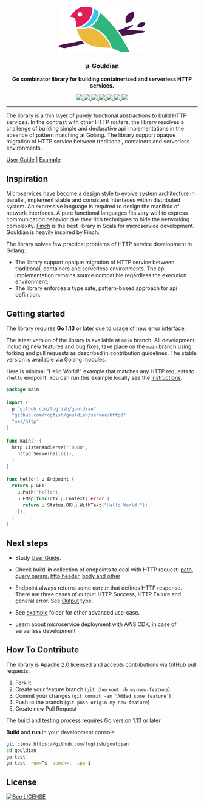 <p align="center">
  <img src="./doc/gouldian-v2.svg" height="120" />
  <h3 align="center">µ-Gouldian</h3>
  <p align="center"><strong>Go combinator library for building containerized and serverless HTTP services.</strong></p>

  <p align="center">
    <!-- Version -->
    <a href="https://github.com/fogfish/gouldian/releases">
      <img src="https://img.shields.io/github/v/tag/fogfish/gouldian?label=version" />
    </a>
    <!-- Documentation -->
    <a href="https://pkg.go.dev/github.com/fogfish/gouldian">
      <img src="https://pkg.go.dev/badge/github.com/gouldian/dynamo" />
    </a>
    <!-- Build Status  -->
    <a href="https://github.com/fogfish/gouldian/actions/">
      <img src="https://github.com/fogfish/gouldian/workflows/build/badge.svg" />
    </a>
    <!-- GitHub -->
    <a href="http://github.com/fogfish/gouldian">
      <img src="https://img.shields.io/github/last-commit/fogfish/gouldian.svg" />
    </a>
    <!-- Coverage -->
    <a href="https://coveralls.io/github/fogfish/gouldian?branch=main">
      <img src="https://coveralls.io/repos/github/fogfish/gouldian/badge.svg?branch=main" />
    </a>
    <!-- Go Card -->
    <a href="https://goreportcard.com/report/github.com/fogfish/gouldian">
      <img src="https://goreportcard.com/badge/github.com/fogfish/gouldian" />
    </a>
    <!-- Maintainability -->
    <a href="https://codeclimate.com/github/fogfish/gouldian/maintainability">
      <img src="https://api.codeclimate.com/v1/badges/633dc8add2dfc0e7f88e/maintainability" />
    </a>
  </p>
</p>

--- 

The library is a thin layer of purely functional abstractions to build HTTP services. In the contrast with other HTTP routers, the library resolves a challenge of building simple and declarative api implementations in the absence of pattern matching at Golang. The library support opaque migration of HTTP service between traditional, containers and serverless environments.

[User Guide](./doc/user-guide.md) |
[Example](./example/httpbin/main.go)


## Inspiration

Microservices have become a design style to evolve system architecture in parallel, implement stable and consistent interfaces within distributed system. An expressive language is required to design the manifold of network interfaces. A pure functional languages fits very well to express communication behavior due they rich techniques to hide the networking complexity. [Finch](https://github.com/finagle/finch) is the best library in Scala for microservice development. Gouldian is heavily inspired by Finch. 

The library solves few practical problems of HTTP service development in Golang:
* The library support opaque migration of HTTP service between traditional, containers and serverless environments. The api implementation remains source compatible regardless the execution environment;  
* The library enforces a type safe, pattern-based approach for api definition.


## Getting started

The library requires **Go 1.13** or later due to usage of [new error interface](https://blog.golang.org/go1.13-errors).

The latest version of the library is available at `main` branch. All development, including new features and bug fixes, take place on the `main` branch using forking and pull requests as described in contribution guidelines. The stable version is available via Golang modules.

Here is minimal "Hello World!" example that matches any HTTP requests
to `/hello` endpoint. You can run this example locally see the [instructions](example). 

```go
package main

import (
  µ "github.com/fogfish/gouldian"
  "github.com/fogfish/gouldian/server/httpd"
  "net/http"
)

func main() {
  http.ListenAndServe(":8080",
    httpd.Serve(hello()),
  )
}

func hello() µ.Endpoint {
  return µ.GET(
    µ.Path("hello"),
    µ.FMap(func(ctx µ.Context) error {
      return µ.Status.OK(µ.WithText("Hello World!"))
    }),
  )
}
```


## Next steps

* Study [User Guide](doc/user-guide.md).

* Check build-in collection of endpoints to deal with HTTP request: [path](path.go), [query param](param.go), [http header](header.go), [body and other](request.go) 

* Endpoint always returns some `Output` that defines HTTP response. There are three cases of output: HTTP Success, HTTP Failure and general error. See [Output](output.go) type.

* See [example](example) folder for other advanced use-case. 

* Learn about microservice deployment with AWS CDK, in case of serverless development


## How To Contribute

The library is [Apache 2.0](LICENSE) licensed and accepts contributions via GitHub pull requests:

1. Fork it
2. Create your feature branch (`git checkout -b my-new-feature`)
3. Commit your changes (`git commit -am 'Added some feature'`)
4. Push to the branch (`git push origin my-new-feature`)
5. Create new Pull Request


The build and testing process requires [Go](https://golang.org) version 1.13 or later.

**Build** and **run** in your development console.

```bash
git clone https://github.com/fogfish/gouldian
cd gouldian
go test
go test -run=^$ -bench=. -cpu 1
```

## License

[![See LICENSE](https://img.shields.io/github/license/fogfish/gouldian.svg?style=for-the-badge)](LICENSE)

